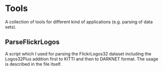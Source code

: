 # Tools
A collection of tools for different kind of applications (e.g. parsing of data sets).

## ParseFlickrLogos
A script which I used for parsing the FlickrLogos32 dataset including the Logos32Plus addition first to KITTI and then to DARKNET format. The usage is described in the file itself. 
